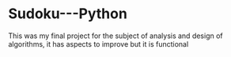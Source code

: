 # Sudoku---Python
This was my final project for the subject of analysis and design of algorithms, it has aspects to improve but it is functional
